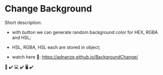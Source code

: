 # Change Background 

Short description:

- with button we can generate random background color for HEX, RGBA and HSL;

- HSL, RGBA, HSL each are stored in object;

- watch here :eyes:: https://adnanze.github.io/BackgroundChange/

:iphone: :heavy_check_mark:
:computer: :heavy_check_mark:
:desktop_computer: :heavy_check_mark:
